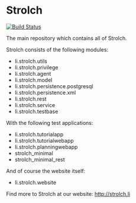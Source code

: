 Strolch
==================
[![Build Status](https://ci.4trees.ch/buildStatus/icon?job=li.strolch)](https://ci.4trees.ch/job/li.strolch/)

The main repository which contains all of Strolch.

Strolch consists of the following modules:
- li.strolch.utils
- li.strolch.privilege
- li.strolch.agent
- li.strolch.model
- li.strolch.persistence.postgresql
- li.strolch.persistence.xml
- li.strolch.rest
- li.strolch.service
- li.strolch.testbase

With the following test applications:
- li.strolch.tutorialapp
- li.strolch.tutorialwebapp
- li.strolch.planningwebapp
- strolch_minimal
- strolch_minimal_rest

And of course the website itself:
- li.strolch.website

Find more to Strolch at our website: http://strolch.li
